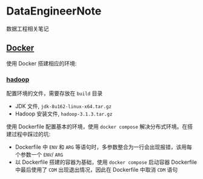 # DataEngineerNote
数据工程相关笔记

## [Docker](./Docker)
使用 Docker 搭建相应的环境:

### [hadoop](./Docker/hadoop/)
配置环境的文件，需要存放在 `build` 目录
* JDK 文件, `jdk-8u162-linux-x64.tar.gz`
* Hadoop 安装文件, `hadoop-3.1.3.tar.gz`

使用 Dockerfile 配置基本的环境，使用 `docker compose` 解决分布式环境。在搭建过程中踩过的坑:
* Dockerfile 中 `ENV` 和 `ARG` 等语句时，多参数整合为一行会出现报错，该用每个参数一个 `ENV`/ `ARG`
* 以 Dockerfile 搭建的容器为基础，使用 `docker compose` 启动容器 Dockerfile 中最后使用了 `CDM` 出现退出情况，因此在 Dockerfile 中取消 `CDM` 语句